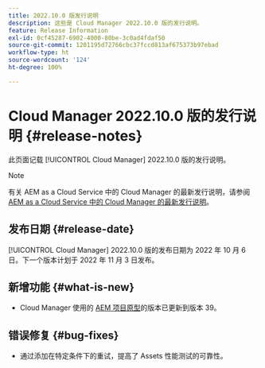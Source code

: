```yaml
---
title: 2022.10.0 版发行说明
description: 这些是 Cloud Manager 2022.10.0 版的发行说明。
feature: Release Information
exl-id: 0cf45287-6902-4000-80be-3c0ad4fdaf50
source-git-commit: 1201195d72766cbc37fccd813af675373b97ebad
workflow-type: ht
source-wordcount: '124'
ht-degree: 100%

---
```


# Cloud Manager 2022.10.0 版的发行说明 {#release-notes}

此页面记载 [!UICONTROL Cloud Manager] 2022.10.0 版的发行说明。

>[!NOTE]
>
>有关 AEM as a Cloud Service 中的 Cloud Manager 的最新发行说明，请参阅 [AEM as a Cloud Service 中的 Cloud Manager 的最新发行说明](https://experienceleague.adobe.com/docs/experience-manager-cloud-service/content/implementing/using-cloud-manager/release-notes-cloud-manager/release-notes-cm-current.html)。

## 发布日期 {#release-date}

[!UICONTROL Cloud Manager] 2022.10.0 版的发布日期为 2022 年 10 月 6 日。下一个版本计划于 2022 年 11 月 3 日发布。

## 新增功能 {#what-is-new}

* Cloud Manager 使用的 [AEM 项目原型](https://experienceleague.adobe.com/docs/experience-manager-core-components/using/developing/archetype/overview.html)的版本已更新到版本 39。

## 错误修复 {#bug-fixes}

* 通过添加在特定条件下的重试，提高了 Assets 性能测试的可靠性。
